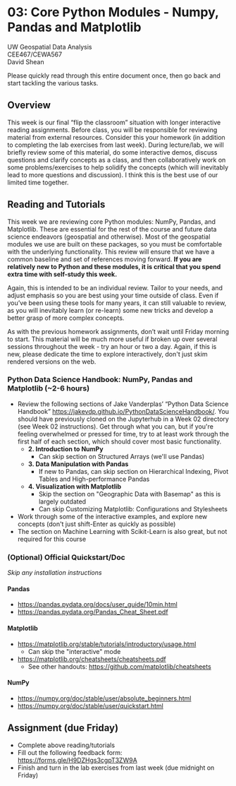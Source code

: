 # 03: Core Python Modules - Numpy, Pandas and Matplotlib

UW Geospatial Data Analysis  
CEE467/CEWA567  
David Shean  

Please quickly read through this entire document once, then go back and start tackling the various tasks.

## Overview
This week is our final “flip the classroom” situation with longer interactive reading assignments. Before class, you will be responsible for reviewing material from external resources. Consider this your homework (in addition to completing the lab exercises from last week). During lecture/lab, we will briefly review some of this material, do some interactive demos, discuss questions and clarify concepts as a class, and then collaboratively work on some problems/exercises to help solidify the concepts (which will inevitably lead to more questions and discussion). I think this is the best use of our limited time together.

## Reading and Tutorials
This week we are reviewing core Python modules: NumPy, Pandas, and Matplotlib. These are essential for the rest of the course and future data science endeavors (geospatial and otherwise). Most of the geospatial modules we use are built on these packages, so you must be comfortable with the underlying functionality. This review will ensure that we have a common baseline and set of references moving forward. **If you are relatively new to Python and these modules, it is critical that you spend extra time with self-study this week.**

Again, this is intended to be an individual review. Tailor to your needs, and adjust emphasis so you are best using your time outside of class. Even if you’ve been using these tools for many years, it can still valuable to review, as you will inevitably learn (or re-learn) some new tricks and develop a better grasp of more complex concepts.

As with the previous homework assignments, don’t wait until Friday morning to start.  This material will be much more useful if broken up over several sessions throughout the week - try an hour or two a day. Again, if this is new, please dedicate the time to explore interactively, don't just skim rendered versions on the web.

### Python Data Science Handbook: NumPy, Pandas and Matplotlib (~2-6 hours)
* Review the following sections of Jake Vanderplas’ “Python Data Science Handbook”
https://jakevdp.github.io/PythonDataScienceHandbook/. You should have previously cloned on the Jupyterhub in a Week 02 directory (see Week 02 instructions). Get through what you can, but if you're feeling overwhelmed or pressed for time, try to at least work through the first half of each section, which should cover most basic functionality.  
   * **2. Introduction to NumPy**
      * Can skip section on Structured Arrays (we'll use Pandas)
   * **3. Data Manipulation with Pandas**
      * If new to Pandas, can skip section on Hierarchical Indexing, Pivot Tables and High-performance Pandas
   * **4. Visualization with Matplotlib**  
      * Skip the section on "Geographic Data with Basemap" as this is largely outdated
      * Can skip Customizing Matplotlib: Configurations and Stylesheets
* Work through some of the interactive examples, and explore new concepts (don't just shift-Enter as quickly as possible)
* The section on Machine Learning with Scikit-Learn is also great, but not required for this course

### (Optional) Official Quickstart/Doc
*Skip any installation instructions*
#### Pandas
* https://pandas.pydata.org/docs/user_guide/10min.html
* https://pandas.pydata.org/Pandas_Cheat_Sheet.pdf
#### Matplotlib
* https://matplotlib.org/stable/tutorials/introductory/usage.html
   * Can skip the "interactive" mode
* https://matplotlib.org/cheatsheets/cheatsheets.pdf
   * See other handouts: https://github.com/matplotlib/cheatsheets
#### NumPy
* https://numpy.org/doc/stable/user/absolute_beginners.html
* https://numpy.org/doc/stable/user/quickstart.html

## Assignment (due Friday)
* Complete above reading/tutorials
* Fill out the following feedback form: https://forms.gle/H9DZHgs3cgpT3ZW9A
* Finish and turn in the lab exercises from last week (due midnight on Friday)
